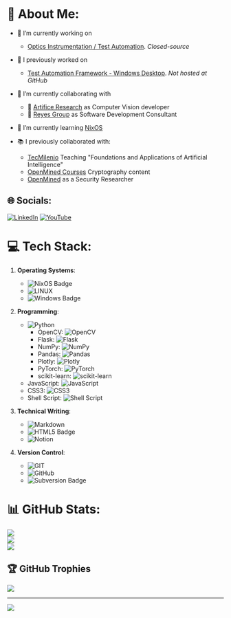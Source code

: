 # 💫 About Me:
- 🔭 I’m currently working on 
	- [Optics Instrumentation / Test Automation](https://www.averna.com/). *Closed-source*
- :sparkler: I previously worked on
   - [Test Automation Framework - Windows Desktop](https://www.ipgphotonics.com/). *Not hosted at GitHub*
- 🤝 I’m currently collaborating with
   - :robot: [Artifice Research](https://huggingface.co/theartifice) as Computer Vision developer 
   - :crown: [Reyes Group](https://reyesgroup.tech/) as Software Development Consultant
-  🌱 I’m currently learning [NixOS](https://nixos.org/) <iconify-icon icon="mdi:nix"></iconify-icon>

- :books: I previously collaborated with:
   - [TecMilenio](https://tecmilenio.mx/es/master-en-inteligencia-artificial) Teaching "Foundations and Applications of Artificial Intelligence"
   - [OpenMined Courses](https://courses.openmined.org/) Cryptography content 
   - [OpenMined](https://github.com/OpenMined/) as a Security Researcher


## 🌐 Socials:
[![LinkedIn](https://img.shields.io/badge/LinkedIn-%230077B5.svg?logo=linkedin&logoColor=white)](https://linkedin.com/in/salgadev) [![YouTube](https://img.shields.io/badge/YouTube-%23FF0000.svg?logo=YouTube&logoColor=white)](https://youtube.com/@salgadev) 

# 💻 Tech Stack:

1. **Operating Systems**:
   - ![NixOS Badge](https://img.shields.io/badge/NixOS-5277C3?logo=nixos&logoColor=fff&style=flat-square)
   - ![LINUX](https://img.shields.io/badge/Linux-FCC624?style=flat-square&logo=linux&logoColor=black)
   - ![Windows Badge](<https://img.shields.io/badge/Windows-0078D4?logo=windows&logoColor=fff&style=flat-square>)

2. **Programming**:
   - ![Python](https://img.shields.io/badge/python-3670A0?style=flat-square&logo=python&logoColor=ffdd54)
     * OpenCV: ![OpenCV](https://img.shields.io/badge/opencv-%23white.svg?style=flat-square&logo=opencv&logoColor=white)
     * Flask: ![Flask](https://img.shields.io/badge/flask-%23000.svg?style=flat-square&logo=flask&logoColor=white)
     * NumPy: ![NumPy](https://img.shields.io/badge/numpy-%23013243.svg?style=flat-square&logo=numpy&logoColor=white)
     * Pandas: ![Pandas](https://img.shields.io/badge/pandas-%23150458.svg?style=flat-square&logo=pandas&logoColor=white)
     * Plotly: ![Plotly](https://img.shields.io/badge/Plotly-%233F4F75.svg?style=flat-square&logo=plotly&logoColor=white)
     * PyTorch: ![PyTorch](https://img.shields.io/badge/PyTorch-%23EE4C2C.svg?style=flat-square&logo=PyTorch&logoColor=white)
     * scikit-learn: ![scikit-learn](https://img.shields.io/badge/scikit--learn-%23F7931E.svg?style=flat-square&logo=scikit-learn&logoColor=white)
   - JavaScript: ![JavaScript](https://img.shields.io/badge/javascript-%23323330.svg?style=flat-square&logo=javascript&logoColor=%23F7DF1E)
   - CSS3: ![CSS3](https://img.shields.io/badge/css3-%231572B6.svg?style=flat-square&logo=css3&logoColor=white)
   - Shell Script: ![Shell Script](https://img.shields.io/badge/shell_script-%23121011.svg?style=flat-square&logo=gnu-bash&logoColor=white)

3. **Technical Writing**:
   - ![Markdown](https://img.shields.io/badge/markdown-%23000000.svg?style=flat-square&logo=markdown&logoColor=white)
   - ![HTML5 Badge](https://img.shields.io/badge/HTML5-E34F26?logo=html5&logoColor=fff&style=flat-square)
   - ![Notion](https://img.shields.io/badge/Notion-%23000000.svg?style=flat-square&logo=notion&logoColor=white)

4. **Version Control**:
   - ![GIT](https://img.shields.io/badge/Git-fc6d26?style=flat-square&logo=git&logoColor=white)
   - ![GitHub](https://img.shields.io/badge/GitHub-%23121011.svg?style=flat-square&logo=github&logoColor=white)
   - ![Subversion Badge](https://img.shields.io/badge/Subversion-809CC9?logo=subversion&logoColor=fff&style=flat-square)
  
# 📊 GitHub Stats:
![](https://github-readme-stats.vercel.app/api?username=salgadev&theme=catppuccin_mocha&hide_border=false&include_all_commits=true&count_private=true)<br/>
![](https://github-readme-streak-stats.herokuapp.com/?user=salgadev&theme=catppuccin_mocha&hide_border=false)<br/>
![](https://github-readme-stats.vercel.app/api/top-langs/?username=salgadev&theme=catppuccin_mocha&hide_border=false&include_all_commits=true&count_private=true&layout=compact&hide_progress=true)

## 🏆 GitHub Trophies
![](https://github-profile-trophy.vercel.app/?username=salgadev&theme=onedark&no-frame=true&no-bg=false&margin-w=4&rank=-B,-C&row=2&column=3)

---
[![](https://visitcount.itsvg.in/api?id=salgadev&icon=1&color=6)](https://visitcount.itsvg.in)
